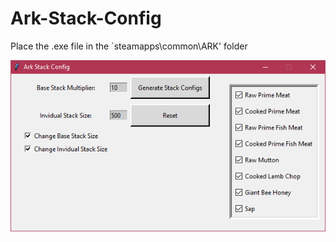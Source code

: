 # Ark-Stack-Config
Place the .exe file in the `steamapps\common\ARK' folder


![alt text](/image.png)
